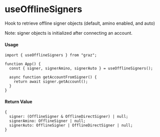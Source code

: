 # useOfflineSigners

Hook to retrieve offline signer objects (default, amino enabled, and auto)

Note: signer objects is initialized after connecting an account.

#### Usage

```tsx
import { useOfflineSigners } from "graz";

function App() {
  const { signer, signerAmino, signerAuto } = useOfflineSigners();

  async function getAccountFromSigner() {
    return await signer.getAccount();
  }
}
```

#### Return Value

```tsx
{
  signer: (OfflineSigner & OfflineDirectSigner) | null;
  signerAmino: OfflineSigner | null;
  signerAuto: OfflineSigner | OfflineDirectSigner | null;
}
```
